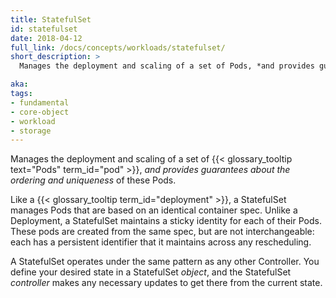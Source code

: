 ```yaml
---
title: StatefulSet
id: statefulset
date: 2018-04-12
full_link: /docs/concepts/workloads/statefulset/
short_description: >
  Manages the deployment and scaling of a set of Pods, *and provides guarantees about the ordering and uniqueness* of these Pods.

aka: 
tags:
- fundamental
- core-object
- workload
- storage
---
```

 Manages the deployment and scaling of a set of {{< glossary_tooltip text="Pods" term_id="pod" >}}, *and provides guarantees about the ordering and uniqueness* of these Pods.

<!--more--> 

Like a {{< glossary_tooltip term_id="deployment" >}}, a StatefulSet manages Pods that are based on an identical container spec. Unlike a Deployment, a StatefulSet maintains a sticky identity for each of their Pods. These pods are created from the same spec, but are not interchangeable&#58; each has a persistent identifier that it maintains across any rescheduling.

A StatefulSet operates under the same pattern as any other Controller. You define your desired state in a StatefulSet *object*, and the StatefulSet *controller* makes any necessary updates to get there from the current state.

